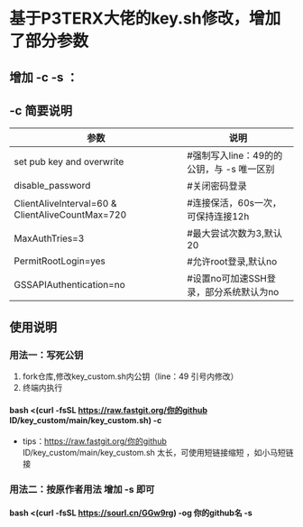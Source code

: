 # 基于P3TERX大佬的key.sh修改，增加了部分参数
## 增加 -c -s ：

## -c 简要说明
|  参数   | 说明  |
|  ----  | ----  |
| set pub key and overwrite | #强制写入line：49的的公钥，与 -s 唯一区别|
| disable_password |  #关闭密码登录 |
| ClientAliveInterval=60 & ClientAliveCountMax=720 | #连接保活，60s一次，可保持连接12h |
| MaxAuthTries=3 | #最大尝试次数为3,默认20 |
| PermitRootLogin=yes | #允许root登录,默认no |
| GSSAPIAuthentication=no | #设置no可加速SSH登录，部分系统默认为no |

## 使用说明 
### 用法一：写死公钥
1. fork仓库,修改key_custom.sh内公钥（line：49 引号内修改）
2. 终端内执行
#### bash <(curl -fsSL https://raw.fastgit.org/你的github ID/key_custom/main/key_custom.sh) -c
- tips：https://raw.fastgit.org/你的github ID/key_custom/main/key_custom.sh 太长，可使用短链接缩短 ，如小马短链接
### 用法二：按原作者用法 增加 -s 即可
#### bash <(curl -fsSL https://sourl.cn/GGw9rg) -og 你的github名 -s
